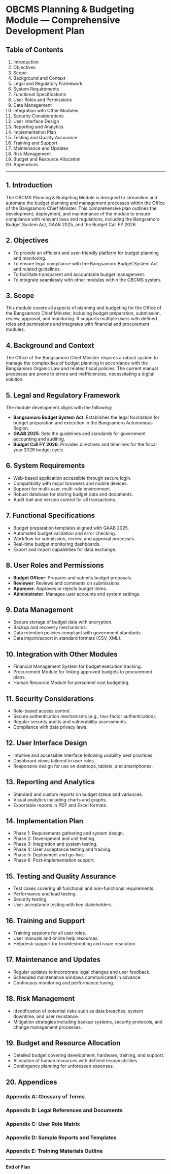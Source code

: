 # OBCMS Planning & Budgeting Module — Comprehensive Development Plan

## Table of Contents
1. Introduction  
2. Objectives  
3. Scope  
4. Background and Context  
5. Legal and Regulatory Framework  
6. System Requirements  
7. Functional Specifications  
8. User Roles and Permissions  
9. Data Management  
10. Integration with Other Modules  
11. Security Considerations  
12. User Interface Design  
13. Reporting and Analytics  
14. Implementation Plan  
15. Testing and Quality Assurance  
16. Training and Support  
17. Maintenance and Updates  
18. Risk Management  
19. Budget and Resource Allocation  
20. Appendices  

---

## 1. Introduction  
The OBCMS Planning & Budgeting Module is designed to streamline and automate the budget planning and management processes within the Office of the Bangsamoro Chief Minister. This comprehensive plan outlines the development, deployment, and maintenance of the module to ensure compliance with relevant laws and regulations, including the Bangsamoro Budget System Act, GAAB 2025, and the Budget Call FY 2026.

## 2. Objectives  
- To provide an efficient and user-friendly platform for budget planning and monitoring.  
- To ensure legal compliance with the Bangsamoro Budget System Act and related guidelines.  
- To facilitate transparent and accountable budget management.  
- To integrate seamlessly with other modules within the OBCMS system.

## 3. Scope  
This module covers all aspects of planning and budgeting for the Office of the Bangsamoro Chief Minister, including budget preparation, submission, review, approval, and monitoring. It supports multiple users with defined roles and permissions and integrates with financial and procurement modules.

## 4. Background and Context  
The Office of the Bangsamoro Chief Minister requires a robust system to manage the complexities of budget planning in accordance with the Bangsamoro Organic Law and related fiscal policies. The current manual processes are prone to errors and inefficiencies, necessitating a digital solution.

## 5. Legal and Regulatory Framework  
The module development aligns with the following:  
- **Bangsamoro Budget System Act**: Establishes the legal foundation for budget preparation and execution in the Bangsamoro Autonomous Region.  
- **GAAB 2025**: Sets the guidelines and standards for government accounting and auditing.  
- **Budget Call FY 2026**: Provides directives and timelines for the fiscal year 2026 budget cycle.

## 6. System Requirements  
- Web-based application accessible through secure login.  
- Compatibility with major browsers and mobile devices.  
- Support for multi-user, multi-role environment.  
- Robust database for storing budget data and documents.  
- Audit trail and version control for all transactions.

## 7. Functional Specifications  
- Budget preparation templates aligned with GAAB 2025.  
- Automated budget validation and error checking.  
- Workflow for submission, review, and approval processes.  
- Real-time budget monitoring dashboards.  
- Export and import capabilities for data exchange.

## 8. User Roles and Permissions  
- **Budget Officer**: Prepares and submits budget proposals.  
- **Reviewer**: Reviews and comments on submissions.  
- **Approver**: Approves or rejects budget items.  
- **Administrator**: Manages user accounts and system settings.

## 9. Data Management  
- Secure storage of budget data with encryption.  
- Backup and recovery mechanisms.  
- Data retention policies compliant with government standards.  
- Data import/export in standard formats (CSV, XML).

## 10. Integration with Other Modules  
- Financial Management System for budget execution tracking.  
- Procurement Module for linking approved budgets to procurement plans.  
- Human Resource Module for personnel cost budgeting.

## 11. Security Considerations  
- Role-based access control.  
- Secure authentication mechanisms (e.g., two-factor authentication).  
- Regular security audits and vulnerability assessments.  
- Compliance with data privacy laws.

## 12. User Interface Design  
- Intuitive and accessible interface following usability best practices.  
- Dashboard views tailored to user roles.  
- Responsive design for use on desktops, tablets, and smartphones.

## 13. Reporting and Analytics  
- Standard and custom reports on budget status and variances.  
- Visual analytics including charts and graphs.  
- Exportable reports in PDF and Excel formats.

## 14. Implementation Plan  
- Phase 1: Requirements gathering and system design.  
- Phase 2: Development and unit testing.  
- Phase 3: Integration and system testing.  
- Phase 4: User acceptance testing and training.  
- Phase 5: Deployment and go-live.  
- Phase 6: Post-implementation support.

## 15. Testing and Quality Assurance  
- Test cases covering all functional and non-functional requirements.  
- Performance and load testing.  
- Security testing.  
- User acceptance testing with key stakeholders.

## 16. Training and Support  
- Training sessions for all user roles.  
- User manuals and online help resources.  
- Helpdesk support for troubleshooting and issue resolution.

## 17. Maintenance and Updates  
- Regular updates to incorporate legal changes and user feedback.  
- Scheduled maintenance windows communicated in advance.  
- Continuous monitoring and performance tuning.

## 18. Risk Management  
- Identification of potential risks such as data breaches, system downtime, and user resistance.  
- Mitigation strategies including backup systems, security protocols, and change management processes.

## 19. Budget and Resource Allocation  
- Detailed budget covering development, hardware, training, and support.  
- Allocation of human resources with defined responsibilities.  
- Contingency planning for unforeseen expenses.

## 20. Appendices  
### Appendix A: Glossary of Terms  
### Appendix B: Legal References and Documents  
### Appendix C: User Role Matrix  
### Appendix D: Sample Reports and Templates  
### Appendix E: Training Materials Outline  

---

**End of Plan**
